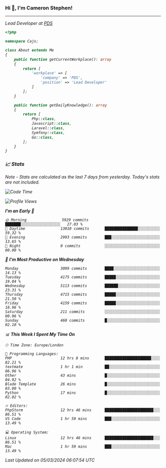 ### Hi 👋, I'm Cameron Stephen!
<hr>
<p><em>Lead Developer at <a href="https://prindatasolutions.co.uk">PDS</a></p>


```php
<?php

namespace Cajs;

class About extends Me
{
    public function getCurrentWorkplace(): array
    {
        return [
            'workplace' => [
                'company' => 'PDS',
                'position' => 'Lead Developer'
            ]
        ];
    }

    public function getDailyKnowledge(): array
    {
        return [
            Php::class,
            Javascript::class,
            Laravel::class,
            Symfony::class,
            Go::class,
        ];
    }
}
```

### 📈 Stats
<p><em>Note - Stats are calculated as the last 7 days from yesterday. Today's stats are not included.</em></p>


<!--START_SECTION:waka-->
![Code Time](http://img.shields.io/badge/Code%20Time-3%2C716%20hrs%2011%20mins-blue)

![Profile Views](http://img.shields.io/badge/Profile%20Views-0-blue)

**I'm an Early 🐤** 

```text
🌞 Morning                5929 commits        ███████░░░░░░░░░░░░░░░░░░   27.03 % 
🌆 Daytime                13010 commits       ███████████████░░░░░░░░░░   59.32 % 
🌃 Evening                2993 commits        ███░░░░░░░░░░░░░░░░░░░░░░   13.65 % 
🌙 Night                  0 commits           ░░░░░░░░░░░░░░░░░░░░░░░░░   00.00 % 
```
📅 **I'm Most Productive on Wednesday** 

```text
Monday                   3099 commits        ████░░░░░░░░░░░░░░░░░░░░░   14.13 % 
Tuesday                  4175 commits        █████░░░░░░░░░░░░░░░░░░░░   19.04 % 
Wednesday                5113 commits        ██████░░░░░░░░░░░░░░░░░░░   23.31 % 
Thursday                 4715 commits        █████░░░░░░░░░░░░░░░░░░░░   21.50 % 
Friday                   4159 commits        █████░░░░░░░░░░░░░░░░░░░░   18.96 % 
Saturday                 211 commits         ░░░░░░░░░░░░░░░░░░░░░░░░░   00.96 % 
Sunday                   460 commits         █░░░░░░░░░░░░░░░░░░░░░░░░   02.10 % 
```


📊 **This Week I Spent My Time On** 

```text
🕑︎ Time Zone: Europe/London

💬 Programming Languages: 
PHP                      12 hrs 8 mins       █████████████████████░░░░   82.21 % 
textmate                 1 hr 1 min          ██░░░░░░░░░░░░░░░░░░░░░░░   06.96 % 
Other                    43 mins             █░░░░░░░░░░░░░░░░░░░░░░░░   04.92 % 
Blade Template           26 mins             █░░░░░░░░░░░░░░░░░░░░░░░░   03.00 % 
Python                   17 mins             █░░░░░░░░░░░░░░░░░░░░░░░░   02.02 % 

🔥 Editors: 
PhpStorm                 12 hrs 46 mins      ██████████████████████░░░   86.51 % 
VS Code                  1 hr 59 mins        ███░░░░░░░░░░░░░░░░░░░░░░   13.49 % 

💻 Operating System: 
Linux                    12 hrs 46 mins      ██████████████████████░░░   86.51 % 
Mac                      1 hr 59 mins        ███░░░░░░░░░░░░░░░░░░░░░░   13.49 % 
```


 Last Updated on 05/03/2024 06:07:54 UTC
<!--END_SECTION:waka-->

